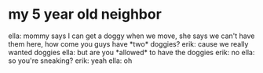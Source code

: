 <!--
id: 480446
link: http://tumblr.atmos.org/post/480446/my-5-year-old-neighbor
slug: my-5-year-old-neighbor
date: Sat Mar 31 2007 08:21:10 GMT-0700 (PDT)
publish: 2007-03-031
tags: 
title: my 5 year old neighbor
-->


my 5 year old neighbor
======================

ella: mommy says I can get a doggy when we move, she says we can't have
them here, how come you guys have \*two\* doggies? erik: cause we really
wanted doggies ella: but are you \*allowed\* to have the doggies erik:
no ella: so you're sneaking? erik: yeah ella: oh

